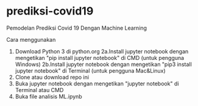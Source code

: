 # prediksi-covid19
Pemodelan Prediksi Covid 19 Dengan Machine Learning

Cara menggunakan

1. Download Python 3 di python.org
2a.Install jupyter notebook dengan mengetikan "pip install jupyter notebook" di CMD (untuk pengguna Windows)
2b.Install jupyter notebook dengan mengetikan "pip3 install jupyter notebook" di Terminal (untuk pengguna Mac&Linux)
3. Clone atau download repo ini
4. Buka jupyter notebook dengan mengetikan "jupyter notebook" di Terminal atau CMD
5. Buka file analisis ML.ipynb

